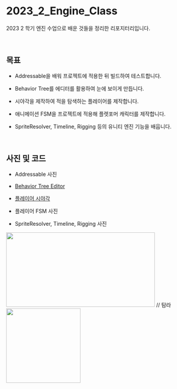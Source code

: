 # 2023_2_Engine_Class

2023 2 학기 엔진 수업으로 배운 것들을 정리한 리포지터리입니다.

<br>


## 목표
- Addressable을 배워 프로젝트에 적용한 뒤 빌드하여 테스트합니다.

- Behavior Tree를 에디터를 활용하여 눈에 보이게 만듭니다.

- 시야각을 제작하여 적을 탐색하는 플레이어를 제작합니다.

-  애니메이션 FSM을 프로젝트에 적용해 플렛포머 캐릭터를 제작합니다.

-  SpriteResolver, Timeline, Rigging 등의 유니티 엔진 기능을 배웁니다.

<br>


## 사진 및 코드
- Addressable 사진



- [Behavior Tree Editor](https://github.com/lIo0O0oIl/2023_2_Engine_Class/tree/main/BTVisual/Assets/BTVisual)

- [플레이어 시야각](https://github.com/lIo0O0oIl/2023_2_Engine_Class/blob/main/FOVStencil/Assets/01.%20Scripts/PlayerFOV.cs)

- 플레이어 FSM 사진



- SpriteResolver, Timeline, Rigging 사진

<img src="https://github.com/user-attachments/assets/8a96f224-8457-47a0-895d-8bbe82a7ca4d" width="400" height="200"/>
// 탐라
<img src="https://github.com/user-attachments/assets/058b1cd8-64a9-4802-9f2e-4f5058ff2538" width="200" height="200"/>
